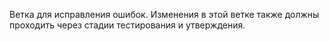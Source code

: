 Ветка для исправления ошибок. Изменения в этой ветке также должны проходить через стадии тестирования и утверждения.